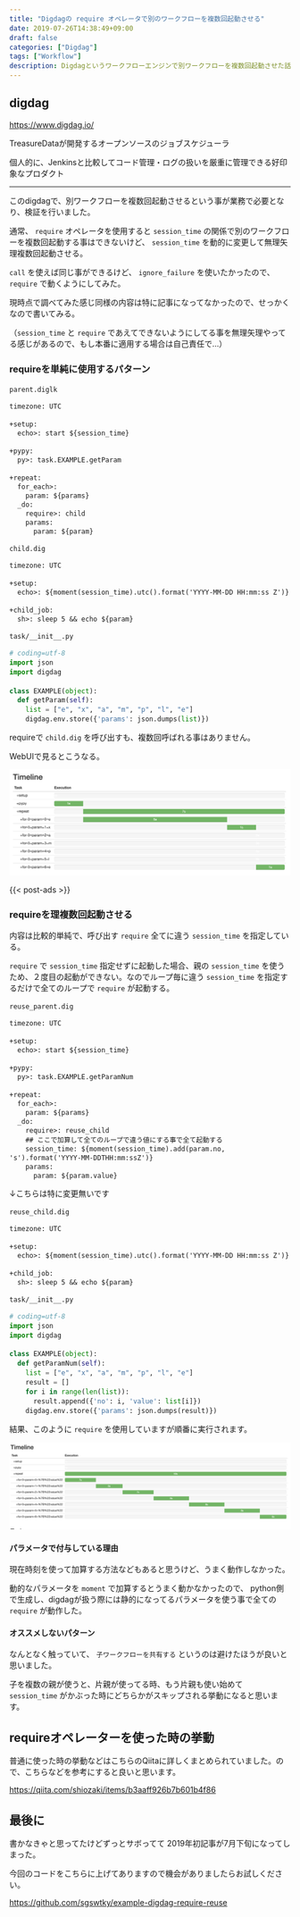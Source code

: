 ```yaml
---
title: "Digdagの require オペレータで別のワークフローを複数回起動させる"
date: 2019-07-26T14:38:49+09:00
draft: false
categories: ["Digdag"]
tags: ["Workflow"]
description: Digdagというワークフローエンジンで別ワークフローを複数回起動させた話。
---
```


## digdag

https://www.digdag.io/

TreasureDataが開発するオープンソースのジョブスケジューラ

個人的に、Jenkinsと比較してコード管理・ログの扱いを厳重に管理できる好印象なプロダクト

---

このdigdagで、別ワークフローを複数回起動させるという事が業務で必要となり、検証を行いました。

通常、 `require` オペレータを使用すると `session_time` の関係で別のワークフローを複数回起動する事はできないけど、 `session_time` を動的に変更して無理矢理複数回起動させる。

`call` を使えば同じ事ができるけど、 `ignore_failure` を使いたかったので、 `require` で動くようにしてみた。

現時点で調べてみた感じ同様の内容は特に記事になってなかったので、せっかくなので書いてみる。

（`session_time` と `require` であえてできないようにしてる事を無理矢理やってる感じがあるので、もし本番に適用する場合は自己責任で…）

### requireを単純に使用するパターン

`parent.diglk`

```parent.dig
timezone: UTC

+setup:
  echo>: start ${session_time}

+pypy:
  py>: task.EXAMPLE.getParam

+repeat:
  for_each>:
    param: ${params}
  _do:
    require>: child
    params:
      param: ${param}
```

`child.dig`

```child.dig
timezone: UTC

+setup:
  echo>: ${moment(session_time).utc().format('YYYY-MM-DD HH:mm:ss Z')}

+child_job:
  sh>: sleep 5 && echo ${param}
```

`task/__init__.py`

```task/__init__.py
# coding=utf-8
import json
import digdag

class EXAMPLE(object):
  def getParam(self):
    list = ["e", "x", "a", "m", "p", "l", "e"]
    digdag.env.store({'params': json.dumps(list)})
```

requireで `child.dig` を呼び出すも、複数回呼ばれる事はありません。

WebUIで見るとこうなる。

![digdagのWebUI](/images/digdag-require-reuse-normal-require.png)

{{< post-ads >}}

### requireを理複数回起動させる

内容は比較的単純で、呼び出す `require` 全てに違う `session_time` を指定している。

`require` で `session_time` 指定せずに起動した場合、親の `session_time` を使うため、２度目の起動ができない。なのでループ毎に違う `session_time` を指定するだけで全てのループで `require` が起動する。

`reuse_parent.dig`

```reuse_parent.dig
timezone: UTC

+setup:
  echo>: start ${session_time}

+pypy:
  py>: task.EXAMPLE.getParamNum

+repeat:
  for_each>:
    param: ${params}
  _do:
    require>: reuse_child
    ## ここで加算して全てのループで違う値にする事で全て起動する
    session_time: ${moment(session_time).add(param.no, 's').format('YYYY-MM-DDTHH:mm:ssZ')}
    params:
      param: ${param.value}
```

↓こちらは特に変更無いです

`reuse_child.dig`

```reuse_child.dig
timezone: UTC

+setup:
  echo>: ${moment(session_time).utc().format('YYYY-MM-DD HH:mm:ss Z')}

+child_job:
  sh>: sleep 5 && echo ${param}
```

`task/__init__.py`

```task/__init__.py
# coding=utf-8
import json
import digdag

class EXAMPLE(object):
  def getParamNum(self):
    list = ["e", "x", "a", "m", "p", "l", "e"]
    result = []
    for i in range(len(list)):
      result.append({'no': i, 'value': list[i]})
    digdag.env.store({'params': json.dumps(result)})
```

結果、このように `require` を使用していますが順番に実行されます。

![digdagのWebUI](/images/digdag-require-reuse-require.png)

#### パラメータで付与している理由

現在時刻を使って加算する方法などもあると思うけど、うまく動作しなかった。

動的なパラメータを `moment` で加算するとうまく動かなかったので、 python側で生成し、digdagが扱う際には静的になってるパラメータを使う事で全ての `require` が動作した。

#### オススメしないパターン

なんとなく触っていて、 `子ワークフローを共有する` というのは避けたほうが良いと思いました。

子を複数の親が使うと、片親が使ってる時、もう片親も使い始めて `session_time` がかぶった時にどちらかがスキップされる挙動になると思います。

## requireオペレーターを使った時の挙動

普通に使った時の挙動などはこちらのQiitaに詳しくまとめられていました。ので、こちらなどを参考にすると良いと思います。

https://qiita.com/shiozaki/items/b3aaff926b7b601b4f86

## 最後に

書かなきゃと思ってたけどずっとサボってて 2019年初記事が7月下旬になってしまった。

今回のコードをこちらに上げてありますので機会がありましたらお試しください。

https://github.com/sgswtky/example-digdag-require-reuse
